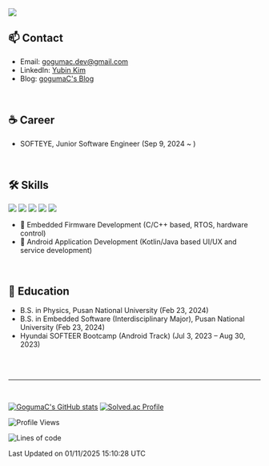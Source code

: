 <img src="https://capsule-render.vercel.app/api?type=rect&height=150&text=Yubin%20Kim&fontAlign=50&theme=outrun&fontColor=000000" />



## 📫 Contact

- Email: gogumac.dev@gmail.com  
- LinkedIn: [Yubin Kim](https://www.linkedin.com/in/yubin-kim-067300208/)  
- Blog: [gogumaC's Blog](https://gogumac.github.io/)

<br>

## ☕️ Career

- SOFTEYE, Junior Software Engineer (Sep 9, 2024 ~ )

<br>

## 🛠️ Skills

<img src="https://img.shields.io/badge/Kotlin-7F52FF?style=flat-square&logo=Kotlin&logoColor=white&style=social"/> <img src="https://img.shields.io/badge/C-00599C?style=flat-square&logo=c&logoColor=white&style=social"/> <img src="https://img.shields.io/badge/Python-3776AB?style=flat-square&logo=Python&logoColor=white&style=social"/> <img src="https://img.shields.io/badge/Java-007396?style=flat-square&logo=Java&logoColor=white&style=social"/> <img src="https://img.shields.io/badge/C++-00599C?style=flat-square&logo=cplusplus&logoColor=white&style=social"/>

- 🔌 Embedded Firmware Development (C/C++ based, RTOS, hardware control)
- 📱 Android Application Development (Kotlin/Java based UI/UX and service development)




<br>

## 🏫 Education

- B.S. in Physics, Pusan National University (Feb 23, 2024)
- B.S. in Embedded Software (Interdisciplinary Major), Pusan National University (Feb 23, 2024)
- Hyundai SOFTEER Bootcamp (Android Track) (Jul 3, 2023 – Aug 30, 2023)


<br>
<br>

---

<br>

[![GogumaC's GitHub stats](https://github-readme-stats.vercel.app/api?username=gogumaC)](https://github.com/anuraghazra/github-readme-stats)
[![Solved.ac Profile](http://mazassumnida.wtf/api/v2/generate_badge?boj=kimu2371)](https://solved.ac/kimu2371/)  

<!--START_SECTION:waka-->
![Profile Views](http://img.shields.io/badge/Profile%20Views-1-blue)

![Lines of code](https://img.shields.io/badge/From%20Hello%20World%20I%27ve%20Written-2.0%20million%20lines%20of%20code-blue)


 Last Updated on 01/11/2025 15:10:28 UTC
<!--END_SECTION:waka-->





<!-- ----------------------COMMENT----------------------------- -->


<!-- ### 🏆 Certifications & Awards

- Engineer Information Processing Certificate (Jun 18, 2024)
- TOPCIT Level 3 (Mar 18, 2024)
- PCCP Python Level 3 (Jun 16, 2024)

- “Outstanding Softeer” at SOFTEER Bootcamp 2nd TermAwarded “Outstanding Softeer” at Hyundai SOFTEER Bootcamp, 2nd Cohort (Aug 30, 2023)
- Bronze Prize at PNU Code Race Beginner (Mar 8, 2023)
- Excellence Award at National College Student Idea Contest (Nov 11, 2021)
- Encouragement Prize at Women Venture Growth Challenge (Nov 4, 2021) -->

<!--<a href="https://wakatime.com/@gogumac" target="_blank">
    <img src="https://github-readme-stats.vercel.app/api/wakatime?username=gogumac&layout=compact" alt="Wakatime Coding Time" width="540px">
</a>-->

<!--## 🚀 Projects (Android)

- [Box.size](https://github.com/Box-size/box.size-android) (Jul 7, 2023 – Sep 4, 2023)  
- [Hyundai SOFTEER Bootcamp – Build Your Own Car](https://github.com/gogumaC/H6-CaArt) (Jul 3, 2023 – Aug 30, 2023)  
- [Mokkudakku (Android)](https://www.notion.so/ver-1-0-0-ver-1-12-1-1898e8cab0264b189782c9eb114cc943) (Jun 21, 2021 – Dec 29, 2021)  
- [POLDA](https://github.com/gogumaC/POLDA-android) (Mar 1, 2021 – Jul 31, 2021)  
- [CatchMento](https://github.com/gogumaC/apptive_2021_catch_mento) (Sep 1, 2021 – Oct 31, 2022)  
- [I'm Home](https://github.com/gogumaC/ImHome) (Aug 14, 2022 – Aug 15, 2022)
- [Bluetooth Chat](https://github.com/gogumaC/bluetooth-chat)

-->



<!-- **DB** | <img src="https://img.shields.io/badge/SQLite-003B57?style=flat-square&logo=SQLite&logoColor=white&style=social"/>
<img src="https://img.shields.io/badge/Room-3DDC84?style=flat-square&logo=Room&logoColor=white&style=social"/>

**App Architecture** | MVVM (viewModel, databinding, liveData, flow)

**Async** |  RXJava, Coroutine

**Network** | Retrofit2

**DI** | Hilt

**Etc** | <img src="https://img.shields.io/badge/Firebase-FFCA28?style=flat-square&logo=Firebase&logoColor=white&style=social"/> -->



